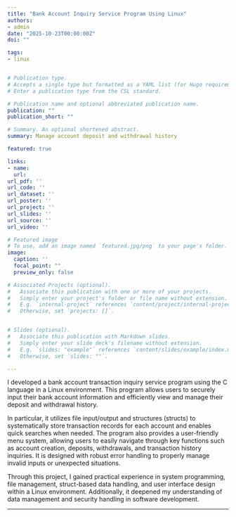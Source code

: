 ```yaml
---
title: "Bank Account Inquiry Service Program Using Linux"
authors:
- admin
date: "2025-10-23T00:00:00Z"
doi: ""

tags:
- linux


# Publication type.
# Accepts a single type but formatted as a YAML list (for Hugo requirements).
# Enter a publication type from the CSL standard.

# Publication name and optional abbreviated publication name.
publication: ""
publication_short: ""

# Summary. An optional shortened abstract.
summary: Manage account deposit and withdrawal history

featured: true

links:
- name:
  url: 
url_pdf: ''
url_code: ''
url_dataset: ''
url_poster: ''
url_project: ''
url_slides: ''
url_source: ''
url_video: ''

# Featured image
# To use, add an image named `featured.jpg/png` to your page's folder. 
image:
  caption: ''
  focal_point: ""
  preview_only: false

# Associated Projects (optional).
#   Associate this publication with one or more of your projects.
#   Simply enter your project's folder or file name without extension.
#   E.g. `internal-project` references `content/project/internal-project/index.md`.
#   Otherwise, set `projects: []`.


# Slides (optional).
#   Associate this publication with Markdown slides.
#   Simply enter your slide deck's filename without extension.
#   E.g. `slides: "example"` references `content/slides/example/index.md`.
#   Otherwise, set `slides: ""`.

---
```


I developed a bank account transaction inquiry service program using the C language in a Linux environment. This program allows users to securely input their bank account information and efficiently view and manage their deposit and withdrawal history.

In particular, it utilizes file input/output and structures (structs) to systematically store transaction records for each account and enables quick searches when needed. The program also provides a user-friendly menu system, allowing users to easily navigate through key functions such as account creation, deposits, withdrawals, and transaction history inquiries. It is designed with robust error handling to properly manage invalid inputs or unexpected situations.

Through this project, I gained practical experience in system programming, file management, struct-based data handling, and user interface design within a Linux environment. Additionally, it deepened my understanding of data management and security handling in software development.

---
